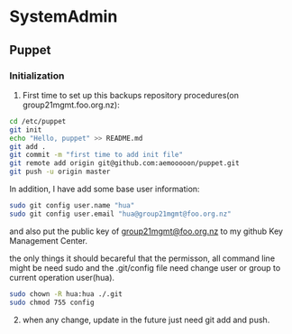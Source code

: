 # SystemAdmin
## Puppet

### Initialization
1. First time to set up this backups repository procedures(on group21mgmt.foo.org.nz):

```bash
cd /etc/puppet
git init
echo "Hello, puppet" >> README.md
git add .
git commit -m "first time to add init file"
git remote add origin git@github.com:aemooooon/puppet.git
git push -u origin master
```

In addition, I have add some base user information:
```bash
sudo git config user.name "hua" 
sudo git config user.email "hua@group21mgmt@foo.org.nz"
```
and also put the public key of group21mgmt@foo.org.nz to my github Key Management Center.

the only things it should becareful that the permisson, all command line might be need sudo and the .git/config file need change user or group to current operation user(hua).

```bash
sudo chown -R hua:hua ./.git
sudo chmod 755 config
```

2. when any change, update in the future just need git add and push.
